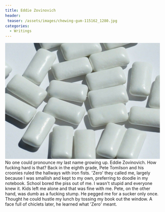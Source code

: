 ```yaml
---
title: Eddie Zovinovich
header:
 teaser: /assets/images/chewing-gum-115162_1280.jpg
categories:
  - Writings
---
```

<img src="/assets/images/chewing-gum-115162_1280.jpg">No one could pronounce my last name growing up. Eddie Zovinovich. How fucking hard is that? Back in the eighth grade, Pete Tomilson and his croonies ruled the hallways with iron fists. 'Zero' they called me, largely because I was smallish and kept to my own, preferring to doodle in my notebook. School bored the piss out of me. I wasn't stupid and everyone knew it. Kids left me alone and that was fine with me. Pete, on the other hand, was dumb as a fucking stump. He pegged me for a sucker only once. Thought he could hustle my lunch by tossing my book out the window. A face full of chiclets later, he learned what 'Zero' meant.